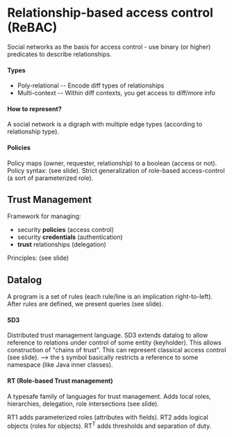 # Relationship-based access control (ReBAC) #
Social networks as the basis for access control - use binary (or higher) predicates to describe relationships.

#### Types ####
* Poly-relational -- Encode diff types of relationships
* Multi-context -- Within diff contexts, you get access to diff/more info

#### How to represent? ####
A social network is a digraph with multiple edge types (according to relationship type).

#### Policies ####
Policy maps (owner, requester, relationship) to a boolean (access or not). Policy syntax: (see slide). Strict generalization of role-based access-control (a sort of parameterized role).  

## Trust Management ##
Framework for managing:
- security **policies** (access control)
- security **credentials** (authentication)
- **trust** relationships (delegation)

Principles: (see slide)  

## Datalog ##
A program is a set of rules (each rule/line is an implication right-to-left).  
After rules are defined, we present queries (see slide).  

#### SD3 ####
Distributed trust management language. SD3 extends datalog to allow reference to relations under control of some entity (keyholder). This allows construction of "chains of trust". This can represent classical access control (see slide). --> the `$` symbol basically restricts a reference to some namespace (like Java inner classes).

#### RT (Role-based Trust management) ####
A typesafe family of languages for trust management. Adds local roles, hierarchies, delegation, role intersections (see slide).  

RT1 adds parameterized roles (attributes with fields).  RT2 adds logical objects (roles for objects). RT<sup>T</sup> adds thresholds and separation of duty.
